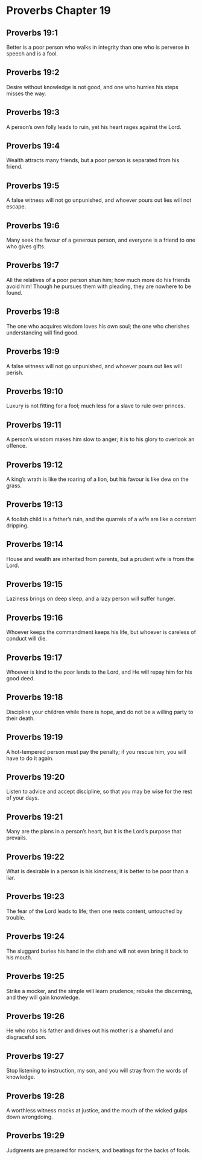 # Proverbs Chapter 19

## Proverbs 19:1

Better is a poor person who walks in integrity than one who is perverse in speech and is a fool.

## Proverbs 19:2

Desire without knowledge is not good, and one who hurries his steps misses the way.

## Proverbs 19:3

A person’s own folly leads to ruin, yet his heart rages against the Lord.

## Proverbs 19:4

Wealth attracts many friends, but a poor person is separated from his friend.

## Proverbs 19:5

A false witness will not go unpunished, and whoever pours out lies will not escape.

## Proverbs 19:6

Many seek the favour of a generous person, and everyone is a friend to one who gives gifts.

## Proverbs 19:7

All the relatives of a poor person shun him; how much more do his friends avoid him! Though he pursues them with pleading, they are nowhere to be found.

## Proverbs 19:8

The one who acquires wisdom loves his own soul; the one who cherishes understanding will find good.

## Proverbs 19:9

A false witness will not go unpunished, and whoever pours out lies will perish.

## Proverbs 19:10

Luxury is not fitting for a fool; much less for a slave to rule over princes.

## Proverbs 19:11

A person’s wisdom makes him slow to anger; it is to his glory to overlook an offence.

## Proverbs 19:12

A king’s wrath is like the roaring of a lion, but his favour is like dew on the grass.

## Proverbs 19:13

A foolish child is a father’s ruin, and the quarrels of a wife are like a constant dripping.

## Proverbs 19:14

House and wealth are inherited from parents, but a prudent wife is from the Lord.

## Proverbs 19:15

Laziness brings on deep sleep, and a lazy person will suffer hunger.

## Proverbs 19:16

Whoever keeps the commandment keeps his life, but whoever is careless of conduct will die.

## Proverbs 19:17

Whoever is kind to the poor lends to the Lord, and He will repay him for his good deed.

## Proverbs 19:18

Discipline your children while there is hope, and do not be a willing party to their death.

## Proverbs 19:19

A hot-tempered person must pay the penalty; if you rescue him, you will have to do it again.

## Proverbs 19:20

Listen to advice and accept discipline, so that you may be wise for the rest of your days.

## Proverbs 19:21

Many are the plans in a person’s heart, but it is the Lord’s purpose that prevails.

## Proverbs 19:22

What is desirable in a person is his kindness; it is better to be poor than a liar.

## Proverbs 19:23

The fear of the Lord leads to life; then one rests content, untouched by trouble.

## Proverbs 19:24

The sluggard buries his hand in the dish and will not even bring it back to his mouth.

## Proverbs 19:25

Strike a mocker, and the simple will learn prudence; rebuke the discerning, and they will gain knowledge.

## Proverbs 19:26

He who robs his father and drives out his mother is a shameful and disgraceful son.

## Proverbs 19:27

Stop listening to instruction, my son, and you will stray from the words of knowledge.

## Proverbs 19:28

A worthless witness mocks at justice, and the mouth of the wicked gulps down wrongdoing.

## Proverbs 19:29

Judgments are prepared for mockers, and beatings for the backs of fools.
